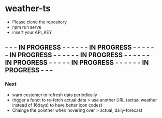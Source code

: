 # weather-ts

- Please clone the repository
- npm run serve
- insert your API_KEY

## 


##    -  -  -   IN PROGRESS  -   -   -            -  -  -   IN PROGRESS  -   -   -            -  -  -   IN PROGRESS  -   -   -    -  -  -   IN PROGRESS  -   -   -    -  -  -   IN PROGRESS  -   -   -    -  -   IN PROGRESS  -   -   -    -  -  -   IN PROGRESS  -   -   -

### Next

- warn customer to refresh data periodically
- trigger a funct to re-fetch actual data > use another URL (actual weather instead of 16days) to have better icon codes)
- Chainge the pointher when hovering over > actual, daily-forecast

